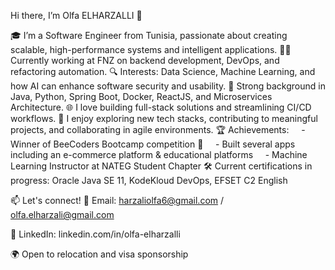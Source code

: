 Hi there, I’m Olfa ELHARZALLI 👋


🎓 I’m a Software Engineer from Tunisia, passionate about creating scalable, high-performance systems and intelligent applications.
👩‍💻 Currently working at FNZ on backend development, DevOps, and refactoring automation.
🔍 Interests: Data Science, Machine Learning, and how AI can enhance software security and usability.
🧠 Strong background in Java, Python, Spring Boot, Docker, ReactJS, and Microservices Architecture.
🌐 I love building full-stack solutions and streamlining CI/CD workflows.
🚀 I enjoy exploring new tech stacks, contributing to meaningful projects, and collaborating in agile environments.
🏆 Achievements:
    - Winner of BeeCoders Bootcamp competition 🥇
    - Built several apps including an e-commerce platform & educational platforms
    - Machine Learning Instructor at NATEG Student Chapter
🛠️ Current certifications in progress: Oracle Java SE 11, KodeKloud DevOps, EFSET C2 English

📫 Let's connect!
📧 Email: harzaliolfa6@gmail.com / olfa.elharzali@gmail.com

🔗 LinkedIn: linkedin.com/in/olfa-elharzalli

🌍 Open to relocation and visa sponsorship

